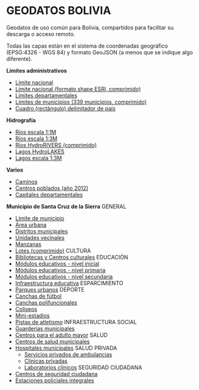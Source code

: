# GEODATOS BOLIVIA
Geodatos de uso común para Bolivia, compartidos para facilitar su descarga o acceso remoto.

Todas las capas están en el sistema de coordenadas geográfico (EPSG:4326 - WGS 84) y formato GeoJSON (a menos que se indique algo diferente). 

**Límites administrativos**
- [Límite nacional](limites/bol_limite_nacional_b.geojson)
- [Límite nacional (formato shape ESRI, comprimido)](limites/bol_limite_nacional.zip)
- [Límites departamentales ](limites/bol_lim_dpto.json)
- [Límites de municipios (339 municipios, comprimido)](limites/bol_municipios_339_pob2012_ed.geojson.tar.gz)
- [Cuadro (rectángulo) delimitador de país](limites/bol_cuadro_delimitador.geojson)


**Hidrografía**
- [Ríos escala 1:1M](hidro/bol_rios1m.geojson)
- [Ríos escala 1:3M](hidro/bol_riv3m_lines.geojson)
- [Ríos HydroRIVERS (comprimido)](hidro/bol_hydrorivers_v10_sa.geojson.tar.gz)
- [Lagos HydroLAKES](hidro/bol_HydroLAKES_polys_v10.geojson)
- [Lagos escala 1:3M](hidro/bol_riv3m_polys.geojson)

**Varios**
- [Caminos](bol_caminos.geojson)
- [Centros poblados (año 2012)](bol_centros_poblados_2012.geojson)
- [Capitales departamentales ](bol_capital_departamental.geojson)

**Municipio de Santa Cruz de la Sierra**
GENERAL
- [Límite de municipio](scz_munic/scz_limite_jurisdiccional.geojson)
- [Área urbana](scz_munic/scz_area_urbana.geojson)
- [Distritos municipales](scz_munic/scz_distritos_municipales.geojson)
- [Unidades vecinales](scz_munic/scz_unidades_vecinales.geojson)
- [Manzanas](scz_munic/scz_manzanas.geojson)
- [Lotes (comprimido)](scz_munic/scz_lotes.zip)
CULTURA
- [Bibliotecas y Centros culturales](scz_munic/scz_bibliotecas_centrosculturales.geojson)
EDUCACIÓN
- [Módulos educativos - nivel inicial](scz_munic/scz_moduloseducativos_nivelinicial.geojson)
- [Módulos educativos - nivel primaria](scz_munic/scz_moduloseducativos_nivelprimaria.geojson)
- [Módulos educativos - nivel secundaria](scz_munic/scz_moduloseducativos_nivelsecundaria.geojson)
- [Infraestructura educativa](scz_munic/scz_infraestructura_educativa.geojson)
ESPARCIMIENTO
- [Parques urbanos](scz_munic/scz_parques_urbanos.geojson)
DEPORTE
- [Canchas de fútbol](scz_munic/scz_canchas_futbol.geojson)
- [Canchas polifuncionales](scz_munic/scz_canchas_polifuncionales.geojson)
- [Coliseos](scz_munic/scz_coliseos.geojson)
- [Mini-estadios](scz_munic/scz_mini_estadios.geojson)
- [Pistas de atletismo](scz_munic/scz_pistas_atletismo.geojson)
INFRAESTRUCTURA SOCIAL
- [Guarderías municipales](scz_munic/scz_guarderias_municipales.geojson)
- [Centros para el adulto mayor](scz_munic/scz_centros_adulto_mayor.geojson)
SALUD
- [Centros de salud municipales ](scz_munic/sms_centros_salud.geojson)
- [Hospitales municipales](scz_munic/sms_hospitales.geojson)
  SALUD PRIVADA
  - [Servicios privados de ambulancias](scz_munic/scz_ambulancias_privadas.geojson)
  - [Clínicas privadas](scz_munic/scz_clinicas_privadas.geojson)
  - [Laboratorios clínicos](scz_munic/scz_laboratorios_clinicos.geojson)
SEGURIDAD CIUDADANA
- [Centros de seguridad ciudadana ](scz_munic/scz_centros_seguridad_ciudadana.geojson)
- [Estaciones policiales integrales ](scz_munic/scz_estaciones_policiales_integrales.geojson)
